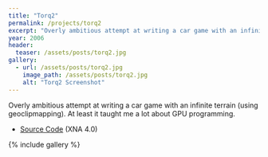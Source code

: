 ```yaml
---
title: "Torq2"
permalink: /projects/torq2
excerpt: "Overly ambitious attempt at writing a car game with an infinite terrain using geoclipmapping."
year: 2006
header:
  teaser: /assets/posts/torq2.jpg
gallery:
  - url: /assets/posts/torq2.jpg
    image_path: /assets/posts/torq2.jpg
    alt: "Torq2 Screenshot"
---
```


Overly ambitious attempt at writing a car game with an infinite terrain (using geoclipmapping). At least it taught me a lot about GPU programming.

* [Source Code](http://github.com/tgjones/torq2) (XNA 4.0)

{% include gallery %}